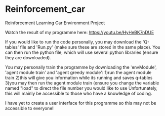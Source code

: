 # Reinforcement_car
Reinforcement Learning Car Environment Project

Watch the result of my programme here: https://youtu.be/HyHeBK7nDUE

If you would like to run the code personally, you may download the 'Q-tables' file and 'Run.py' (make sure these are stored in the same place). You can then run the python file, which will use several python libraries (ensure they are downloaded).

You may personally train the programme by downloading the 'envModule', 'agent module train' and 'agent greedy module':
  1)run the agent module train
  2)this will give you information while its running and saves q-tables
  3)you may then run the agent module train (ensure you change the variable named "load" to direct the file number you would like to use
Unfortunately, this will mainly be accessible to those who have a knowledge of coding. 

I have yet to create a user interface for this programme so this may not be accessible to everyone!
